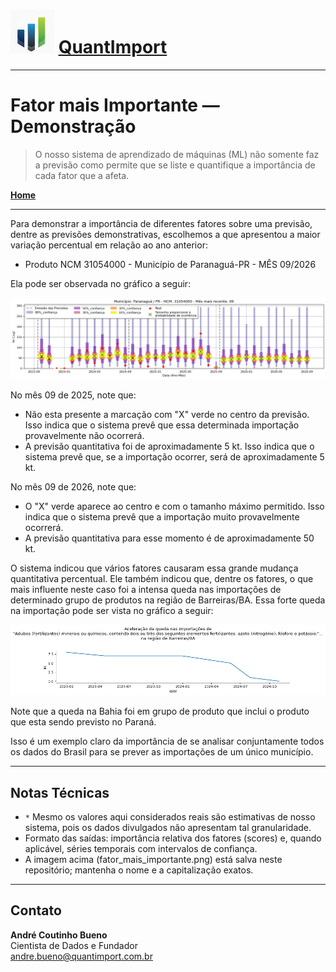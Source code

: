 # <img src="logo.png" alt="Logo QuantImport" width="70"> [QuantImport](https://quantimportbrazil.github.io/Sobre/)

---

# Fator mais Importante — Demonstração

> O nosso sistema de aprendizado de máquinas (ML) não somente faz a previsão como permite que se liste e quantifique a importância de cada fator que a afeta.  

**[Home](https://quantimportbrazil.github.io/Sobre/)**  

---

Para demonstrar a importância de diferentes fatores sobre uma previsão, dentre as previsões demonstrativas, escolhemos a que apresentou a maior variação percentual em relação ao ano anterior:  
* Produto NCM 31054000 - Município de Paranaguá-PR - MÊS 09/2026

Ela pode ser observada no gráfico a seguir:

![Gráfico de Previsão](31054000.png)

No mês 09 de 2025, note que:  
* Não esta presente a marcação com "X" verde no centro da previsão. Isso indica que o sistema prevê que essa determinada importação provavelmente não ocorrerá.
* A previsão quantitativa foi de aproximadamente 5 kt. Isso indica que o sistema prevê que, se a importação ocorrer, será de aproximadamente 5 kt.

No mês 09 de 2026, note que:
* O "X" verde aparece ao centro e com o tamanho máximo permitido. Isso indica que o sistema prevê que a importação muito provavelmente ocorrerá.
* A previsão quantitativa para esse momento é de aproximadamente 50 kt. 

O sistema indicou que vários fatores causaram essa grande mudança quantitativa percentual. Ele também indicou que, dentre os fatores, o que mais influente neste caso foi a intensa queda nas importações de determinado grupo de produtos na região de Barreiras/BA. Essa forte queda na importação pode ser vista no gráfico a seguir:

![Fator mais Importante](fator_mais_importante.png)  

Note que a queda na Bahia foi em grupo de produto que inclui o produto que esta sendo previsto no Paraná.

Isso é um exemplo claro da importância de se analisar conjuntamente todos os dados do Brasil para se prever as importações de um único município.  

---

## Notas Técnicas
* `*` Mesmo os valores aqui considerados reais são estimativas de nosso sistema, pois os dados divulgados não apresentam tal granularidade.  
* Formato das saídas: importância relativa dos fatores (scores) e, quando aplicável, séries temporais com intervalos de confiança.  
* A imagem acima (fator_mais_importante.png) está salva neste repositório; mantenha o nome e a capitalização exatos.

---

## Contato
**André Coutinho Bueno**  
Cientista de Dados e Fundador  
[andre.bueno@quantimport.com.br](mailto:andre.bueno@quantimport.com.br)

